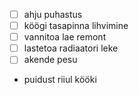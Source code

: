 
- [ ] ahju puhastus
- [ ] köögi tasapinna lihvimine
- [ ] vannitoa lae remont
- [ ] lastetoa radiaatori leke
- [ ] akende pesu
- puidust riiul kööki